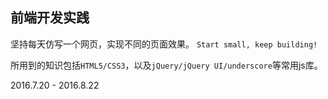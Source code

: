 ## 前端开发实践

坚持每天仿写一个网页，实现不同的页面效果。
`Start small, keep building!`

所用到的知识包括`HTML5/CSS3`，以及`jQuery/jQuery UI/underscore`等常用js库。

2016.7.20 - 2016.8.22